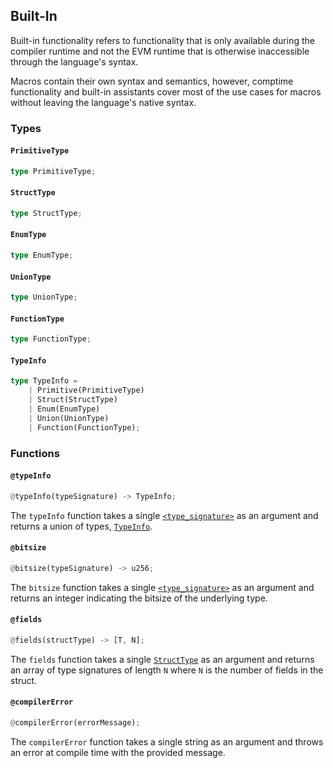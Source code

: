 ## Built-In

Built-in functionality refers to functionality that is only available during the compiler runtime
and not the EVM runtime that is otherwise inaccessible through the language's syntax.

Macros contain their own syntax and semantics, however, comptime functionality and built-in
assistants cover most of the use cases for macros without leaving the language's native syntax.

### Types

#### `PrimitiveType`

```rs
type PrimitiveType;
```

#### `StructType`

```rs
type StructType;
```

#### `EnumType`

```rs
type EnumType;
```

#### `UnionType`

```rs
type UnionType;
```

#### `FunctionType`

```rs
type FunctionType;
```

#### `TypeInfo`

```rs
type TypeInfo =
    | Primitive(PrimitiveType)
    | Struct(StructType)
    | Enum(EnumType)
    | Union(UnionType)
    | Function(FunctionType);
```

### Functions

#### `@typeInfo`

```rs
@typeInfo(typeSignature) -> TypeInfo;
```

The `typeInfo` function takes a single
[`<type_signature>`](syntax/type-system/assignment.md#signature) as an argument and returns a union
of types, [`TypeInfo`](#typeinfo).

#### `@bitsize`

```rs
@bitsize(typeSignature) -> u256;
```

The `bitsize` function takes a single
[`<type_signature>`](syntax/type-system/assignment.md#signature) as an argument and returns an
integer indicating the bitsize of the underlying type.

#### `@fields`

```rs
@fields(structType) -> [T, N];
```

The `fields` function takes a single [`StructType`](#structtype) as an argument and returns an array
of type signatures of length `N` where `N` is the number of fields in the struct.

#### `@compilerError`

```rs
@compilerError(errorMessage);
```

The `compilerError` function takes a single string as an argument and throws an error at compile
time with the provided message.
